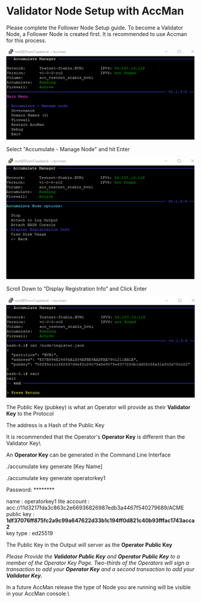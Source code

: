 # Validator Node Setup with AccMan

Please complete the Follower Node Setup guide. To become a Validator Node, a Follower Node is created first. It is recommended to use Accman for this process.

![](<../.gitbook/assets/image (4).png>)

Select "Accumulate - Manage Node" and hit Enter

![](<../.gitbook/assets/image (2).png>)

Scroll Down to “Display Registration Info” and Click Enter

![](../.gitbook/assets/image.png)

The Public Key (pubkey) is what an Operator will provide as their **Validator Key** to the Protocol

The address is a Hash of the Public Key

It is recommended that the Operator's **Operator Key** is different than the Validator Key\


An **Operator Key** can be generated in the Command Line Interface

./accumulate key generate \[Key Name]

./accumulate key generate operatorkey1&#x20;

Password: \*\*\*\*\*\*\*\*&#x20;

name : operatorkey1 lite account : acc://11d3217fda3c863c2e66936826987edb3a4467f540279689/ACME\
public key : **1df37076ff875fc2a9c99a647622d33b1c194ff0d821c40b93fffac1743acca2**\
key type : ed25519

The Public Key in the Output will server as the **Operator Public Key**

_Please Provide the **Validator Public Key** and **Operator Public Key** to a member of the Operator Key Page. Two-thirds of the Operators will sign a transaction to add your **Operator Key** and a second transaction to add your **Validator Key.**_

In a future AccMan release the type of Node you are running will be visible in your AccMan console.\

